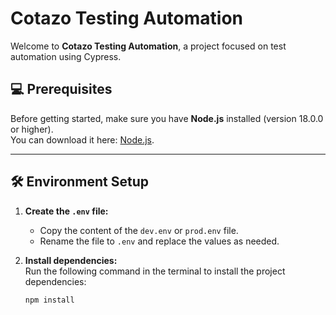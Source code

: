 # Cotazo Testing Automation

Welcome to **Cotazo Testing Automation**, a project focused on test automation using Cypress.  

## 💻 Prerequisites

Before getting started, make sure you have **Node.js** installed (version 18.0.0 or higher).  
You can download it here: [Node.js](https://nodejs.org/es/download/).  

---

## 🛠️ Environment Setup

1. **Create the `.env` file:**  
   - Copy the content of the `dev.env` or `prod.env` file.  
   - Rename the file to `.env` and replace the values as needed.  

2. **Install dependencies:**  
   Run the following command in the terminal to install the project dependencies:  
   ```bash
   npm install


 
